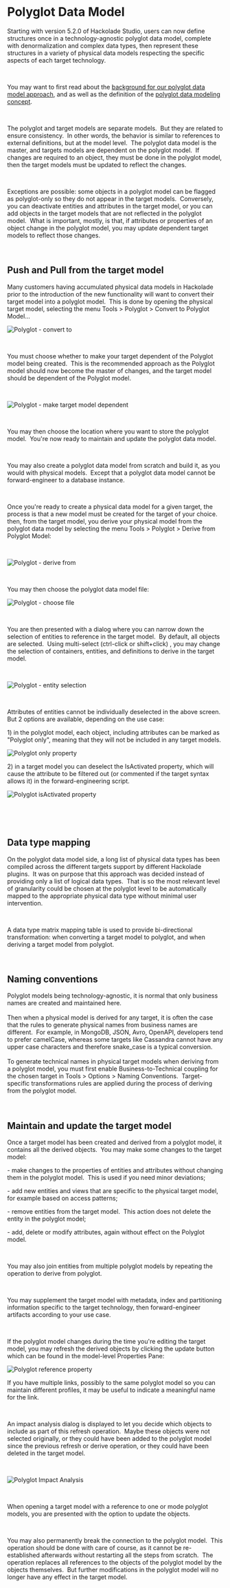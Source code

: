 # Polyglot Data Model

Starting with version 5.2.0 of Hackolade Studio, users can now define structures once in a technology-agnostic polyglot data model, complete with denormalization and complex data types, then represent these structures in a variety of physical data models respecting the specific aspects of each target technology.

&nbsp;

You may want to first read about the [background for our polyglot data model approach](<https://hackolade.com/polyglot-data-modeling.html> "target=\"\_blank\""), and as well as the definition of the [polyglot data modeling concept](<PolyglotDataModeling.md>).

&nbsp;

The polyglot and target models are separate models.&nbsp; But they are related to ensure consistency.&nbsp; In other words, the behavior is similar to references to external definitions, but at the model level.&nbsp; The polyglot data model is the master, and targets models are dependent on the polyglot model.&nbsp; If changes are required to an object, they must be done in the polyglot model, then the target models must be updated to reflect the changes.

&nbsp;

Exceptions are possible: some objects in a polyglot model can be flagged as polyglot-only so they do not appear in the target models.&nbsp; Conversely, you can deactivate entities and attributes in the target model, or you can add objects in the target models that are not reflected in the polyglot model.&nbsp; What is important, mostly, is that, if attributes or properties of an object change in the polyglot model, you may update dependent target models to reflect those changes.

&nbsp;

## Push and Pull from the target model

Many customers having accumulated physical data models in Hackolade prior to the introduction of the new functionality will want to convert their target model into a polyglot model.&nbsp; This is done by opening the physical target model, selecting the menu Tools \> Polyglot \> Convert to Polyglot Model...

![Polyglot - convert to](<lib/Polyglot%20-%20convert%20to.png>)

&nbsp;

You must choose whether to make your target dependent of the Polyglot model being created.&nbsp; This is the recommended approach as the Polyglot model should now become the master of changes, and the target model should be dependent of the Polyglot model.

&nbsp;

![Polyglot - make target model dependent](<lib/Polyglot%20-%20make%20target%20model%20dependent.png>)

&nbsp;

You may then choose the location where you want to store the polyglot model.&nbsp; You're now ready to maintain and update the polyglot data model.

&nbsp;

You may also create a polyglot data model from scratch and build it, as you would with physical models.&nbsp; Except that a polyglot data model cannot be forward-engineer to a database instance.

&nbsp;

Once you're ready to create a physical data model for a given target, the process is that a new model must be created for the target of your choice.&nbsp; then, from the target model, you derive your physical model from the polyglot data model by selecting the menu Tools \> Polyglot \> Derive from Polyglot Model:

&nbsp;

![Polyglot - derive from](<lib/Polyglot%20-%20derive%20from.png>)

&nbsp;

You may then choose the polyglot data model file:

![Polyglot - choose file](<lib/Polyglot%20-%20choose%20file.png>)

&nbsp;

You are then presented with a dialog where you can narrow down the selection of entities to reference in the target model.&nbsp; By default, all objects are selected.&nbsp; Using multi-select (ctrl-click or shift+click) , you may change the selection of containers, entities, and definitions to derive in the target model.

&nbsp;

![Polyglot - entity selection](<lib/Polyglot%20-%20entity%20selection.png>)

&nbsp;

Attributes of entities cannot be individually deselected in the above screen. But 2 options are available, depending on the use case:

&#49;) in the polyglot model, each object, including attributes can be marked as "Polyglot only", meaning that they will not be included in any target models.

![Polyglot only property](<lib/Polyglot%20only%20property.png>)

&#50;) in a target model you can deselect the IsActivated property, which will cause the attribute to be filtered out (or commented if the target syntax allows it) in the forward-engineering script.

![Polyglot isActivated property](<lib/Polyglot%20isActivated%20property.png>)

&nbsp;

&nbsp;

## Data type mapping

On the polyglot data model side, a long list of physical data types has been compiled across the different targets support by different Hackolade plugins.&nbsp; It was on purpose that this approach was decided instead of providing only a list of logical data types.&nbsp; That is so the most relevant level of granularity could be chosen at the polyglot level to be automatically mapped to the appropriate physical data type without minimal user intervention.

&nbsp;

A data type matrix mapping table is used to provide bi-directional transformation: when converting a target model to polyglot, and when deriving a target model from polyglot.

&nbsp;

## Naming conventions

Polyglot models being technology-agnostic, it is normal that only business names are created and maintained here.  \
 \
Then when a physical model is derived for any target, it is often the case that the rules to generate physical names from business names are different.  For example, in MongoDB, JSON, Avro, OpenAPI, developers tend to prefer camelCase, whereas some targets like Cassandra cannot have any upper case characters and therefore snake\_case is a typical conversion.\
 \
To generate technical names in physical target models when deriving from a polyglot model, you must first enable Business-to-Technical coupling for the chosen target in Tools \> Options \> Naming Conventions.&nbsp; Target-specific transformations rules are applied during the process of deriving from the polyglot model.

&nbsp;

## Maintain and update the target model

Once a target model has been created and derived from a polyglot model, it contains all the derived objects.&nbsp; You may make some changes to the target model:

\- make changes to the properties of entities and attributes without changing them in the polyglot model.&nbsp; This is used if you need minor deviations;

\- add new entities and views that are specific to the physical target model, for example based on access patterns;

\- remove entities from the target model.&nbsp; This action does not delete the entity in the polyglot model;

\- add, delete or modify attributes, again without effect on the Polyglot model.

&nbsp;

You may also join entities from multiple polyglot models by repeating the operation to derive from polyglot.

&nbsp;

You may supplement the target model with metadata, index and partitioning information specific to the target technology, then forward-engineer artifacts according to your use case.

&nbsp;

If the polyglot model changes during the time you're editing the target model, you may refresh the derived objects by clicking the update button which can be found in the model-level Properties Pane:

![Polyglot reference property](<lib/Polyglot%20reference%20property.png>)

If you have multiple links, possibly to the same polyglot model so you can maintain different profiles, it may be useful to indicate a meaningful name for the link.

&nbsp;

An impact analysis dialog is displayed to let you decide which objects to include as part of this refresh operation.&nbsp; Maybe these objects were not selected originally, or they could have been added to the polyglot model since the previous refresh or derive operation, or they could have been deleted in the target model. &nbsp;

&nbsp;

![Polyglot Impact Analysis](<lib/Polyglot%20Impact%20Analysis.png>)

&nbsp;

When opening a target model with a reference to one or mode polyglot models, you are presented with the option to update the objects.

&nbsp;

You may also permanently break the connection to the polyglot model.&nbsp; This operation should be done with care of course, as it cannot be re-established afterwards without restarting all the steps from scratch.&nbsp; The operation replaces all references to the objects of the polyglot model by the objects themselves.&nbsp; But further modifications in the polyglot model will no longer have any effect in the target model.

&nbsp;

